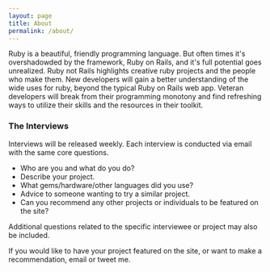 ```yaml
---
layout: page
title: About
permalink: /about/
---
```


Ruby is a beautiful, friendly programming language. But often times it's overshadowded by the framework, Ruby on Rails, and it's full potential goes unrealized. Ruby not Rails highlights creative ruby projects and the people who make them. New developers will gain a better understanding of the wide uses for ruby, beyond the typical Ruby on Rails web app. Veteran developers will break from their programming monotony and find refreshing ways to utilize their skills and the resources in their toolkit.

### The Interviews

Interviews will be released weekly. Each interview is conducted via email with the same core questions.

- Who are you and what do you do?
- Describe your project.
- What gems/hardware/other languages did you use?
- Advice to someone wanting to try a similar project.
- Can you recommend any other projects or individuals to be featured on the site?

Additional questions related to the specific interviewee or project may also be included.

If you would like to have your project featured on the site, or want to make a recommendation, email or tweet me.
